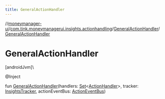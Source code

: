 ```yaml
---
title: GeneralActionHandler
---
```

//[moneymanager-ui](../../../index.html)/[com.tink.moneymanagerui.insights.actionhandling](../index.html)/[GeneralActionHandler](index.html)/[GeneralActionHandler](-general-action-handler.html)



# GeneralActionHandler



[androidJvm]\




@Inject



fun [GeneralActionHandler](-general-action-handler.html)(handlers: [Set](https://kotlinlang.org/api/latest/jvm/stdlib/kotlin.collections/-set/index.html)&lt;[ActionHandler](../-action-handler/index.html)&gt;, tracker: [InsightsTracker](../-insights-tracker/index.html), actionEventBus: [ActionEventBus](../-action-event-bus/index.html))




